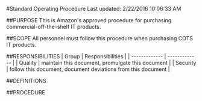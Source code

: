 #Standard Operating Procedure
Last updated: 2/22/2016 10:06:33 AM
##PURPOSE
This is Amazon's approved procedure for purchasing commercial-off-the-shelf IT products.

##SCOPE
All personnel must follow this procedure when purchasing COTS IT products.

##RESPONSIBILITIES
| Group  | Responsibilities |
| ------------- | ------------- |
| Quality  | maintain this document, promulgate this document  |
| Security  | follow this document, document deviations from this document  |

##DEFINITIONS


##PROCEDURE